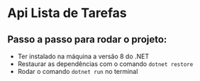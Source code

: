 # Api Lista de Tarefas

## Passo a passo para rodar o projeto:

*  Ter instalado na máquina a versão 8 do .NET
*  Restaurar as dependências com o comando ```dotnet restore```
*  Rodar o comando ```dotnet run``` no terminal
